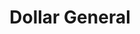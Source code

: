 ---
title: "Dollar General"
url: /harmony/dollar-general-west-memorial-highway/
shop: variety store
---